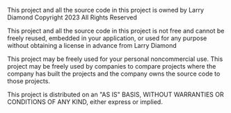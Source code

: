 This project and all the source code in this project is owned by Larry Diamond Copyright 2023 All Rights Reserved

This project and all the source code in this project is not free and cannot be freely reused, embedded in your application, or used for any purpose without obtaining a license in advance from Larry Diamond

This project may be freely used for your personal noncommercial use.   This project may be freely used by companies to compare projects where the company has built the projects and the company owns the source code to those projects.

This project is distributed on an "AS IS" BASIS, WITHOUT WARRANTIES OR CONDITIONS OF ANY KIND, either express or implied.
